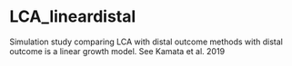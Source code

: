 # LCA_lineardistal
Simulation study comparing LCA with distal outcome methods with distal outcome is a linear growth model. See Kamata et al. 2019 
